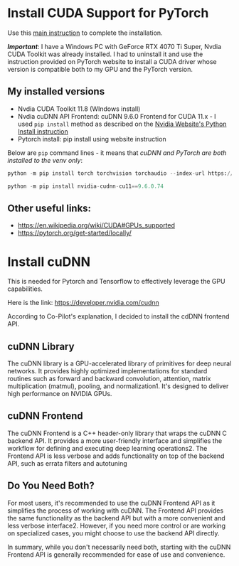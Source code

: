 # Install CUDA Support for PyTorch

Use this [main instruction](https://github.com/clementw168/install-and-test-gpu?form=MG0AV3) to complete the installation. 

___Important___: I have a Windows PC with GeForce RTX 4070 Ti Super, Nvdia CUDA Toolkit was already installed. I had to uninstall it and use the instruction provided on PyTorch website to install a CUDA driver whose version is compatible both to my GPU and the PyTorch version. 

## My installed versions

* Nvdia CUDA Toolkit 11.8 (WIndows install)
* Nvdia cuDNN API Frontend: cuDNN 9.6.0 Frontend for CUDA 11.x - I used `pip install` method as described on the [Nvidia Website's Python Install instruction](https://docs.nvidia.com/deeplearning/cudnn/latest/installation/windows.html)
* Pytorch install: pip install using website instruction 

Below are `pip` command lines - it means that _cuDNN and PyTorch are both installed to the venv only_: 

```python
python -m pip install torch torchvision torchaudio --index-url https://download.pytorch.org/whl/cu118
```
```python
python -m pip install nvidia-cudnn-cu11==9.6.0.74
```

## Other useful links:

* https://en.wikipedia.org/wiki/CUDA#GPUs_supported
* https://pytorch.org/get-started/locally/

# Install cuDNN

This is needed for Pytorch and Tensorflow to effectively leverage the GPU capabilities. 

Here is the link: https://developer.nvidia.com/cudnn

According to Co-Pilot's explanation, I decided to install the cdDNN frontend API. 

## cuDNN Library
The cuDNN library is a GPU-accelerated library of primitives for deep neural networks. It provides highly optimized implementations for standard routines such as forward and backward convolution, attention, matrix multiplication (matmul), pooling, and normalization1. It's designed to deliver high performance on NVIDIA GPUs.

## cuDNN Frontend
The cuDNN Frontend is a C++ header-only library that wraps the cuDNN C backend API. It provides a more user-friendly interface and simplifies the workflow for defining and executing deep learning operations2. The Frontend API is less verbose and adds functionality on top of the backend API, such as errata filters and autotuning

## Do You Need Both?
For most users, it's recommended to use the cuDNN Frontend API as it simplifies the process of working with cuDNN. The Frontend API provides the same functionality as the backend API but with a more convenient and less verbose interface2. However, if you need more control or are working on specialized cases, you might choose to use the backend API directly.

In summary, while you don't necessarily need both, starting with the cuDNN Frontend API is generally recommended for ease of use and convenience.